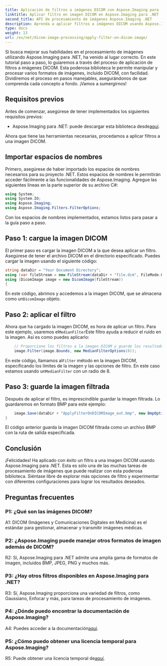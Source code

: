```yaml
---
title: Aplicación de filtros a imágenes DICOM con Aspose.Imaging para .NET
linktitle: Aplicar filtro en imagen DICOM en Aspose.Imaging para .NET
second_title: API de procesamiento de imágenes Aspose.Imaging .NET
description: Aprenda a aplicar filtros a imágenes DICOM usando Aspose.Imaging para .NET. Mejore el procesamiento de imágenes médicas con facilidad.
type: docs
weight: 13
url: /es/net/dicom-image-processing/apply-filter-on-dicom-image/
---
```

Si busca mejorar sus habilidades en el procesamiento de imágenes utilizando Aspose.Imaging para .NET, ha venido al lugar correcto. En este tutorial paso a paso, lo guiaremos a través del proceso de aplicación de filtros a imágenes DICOM. Esta poderosa biblioteca le permite manipular y procesar varios formatos de imágenes, incluido DICOM, con facilidad. Dividiremos el proceso en pasos manejables, asegurándonos de que comprenda cada concepto a fondo. ¡Vamos a sumergirnos!

## Requisitos previos

Antes de comenzar, asegúrese de tener implementados los siguientes requisitos previos:

-  Aspose.Imaging para .NET: puede descargar esta biblioteca desde[aquí](https://releases.aspose.com/imaging/net/).

Ahora que tiene las herramientas necesarias, procedamos a aplicar filtros a una imagen DICOM.

## Importar espacios de nombres

Primero, asegúrese de haber importado los espacios de nombres necesarios para su proyecto .NET. Estos espacios de nombres le permitirán acceder fácilmente a las funcionalidades de Aspose.Imaging. Agregue las siguientes líneas en la parte superior de su archivo C#:

```csharp
using System;
using System.IO;
using Aspose.Imaging;
using Aspose.Imaging.Filters.FilterOptions;
```

Con los espacios de nombres implementados, estamos listos para pasar a la guía paso a paso.

## Paso 1: cargue la imagen DICOM

El primer paso es cargar la imagen DICOM a la que desea aplicar un filtro. Asegúrese de tener el archivo DICOM en el directorio especificado. Puedes cargar la imagen usando el siguiente código:

```csharp
string dataDir = "Your Document Directory";
using (var fileStream = new FileStream(dataDir + "file.dcm", FileMode.Open, FileAccess.Read))
using (DicomImage image = new DicomImage(fileStream))
{
```

 En este código, abrimos y accedemos a la imagen DICOM, que se almacena como un`DicomImage` objeto.

## Paso 2: aplicar el filtro

 Ahora que ha cargado la imagen DICOM, es hora de aplicar un filtro. Para este ejemplo, usaremos el`MedianFilter`Este filtro ayuda a reducir el ruido en la imagen. Así es como puedes aplicarlo:

```csharp
    // Proporcione los filtros a la imagen DICOM y guarde los resultados en la ruta de salida.
    image.Filter(image.Bounds, new MedianFilterOptions(8));
```

 En este código, llamamos al`Filter` método en la imagen DICOM, especificando los límites de la imagen y las opciones de filtro. En este caso estamos usando un`MedianFilter` con un radio de 8.

## Paso 3: guarde la imagen filtrada

Después de aplicar el filtro, es imprescindible guardar la imagen filtrada. Lo guardaremos en formato BMP para este ejemplo:

```csharp
    image.Save(dataDir + "ApplyFilterOnDICOMImage_out.bmp", new BmpOptions());
}
```

El código anterior guarda la imagen DICOM filtrada como un archivo BMP con la ruta de salida especificada.

## Conclusión

¡Felicidades! Ha aplicado con éxito un filtro a una imagen DICOM usando Aspose.Imaging para .NET. Esta es sólo una de las muchas tareas de procesamiento de imágenes que puede realizar con esta poderosa biblioteca. Siéntase libre de explorar más opciones de filtro y experimentar con diferentes configuraciones para lograr los resultados deseados.

## Preguntas frecuentes

### P1: ¿Qué son las imágenes DICOM?

A1: DICOM (Imágenes y Comunicaciones Digitales en Medicina) es el estándar para gestionar, almacenar y transmitir imágenes médicas.

### P2: ¿Aspose.Imaging puede manejar otros formatos de imagen además de DICOM?

R2: Sí, Aspose.Imaging para .NET admite una amplia gama de formatos de imagen, incluidos BMP, JPEG, PNG y muchos más.

### P3: ¿Hay otros filtros disponibles en Aspose.Imaging para .NET?

R3: Sí, Aspose.Imaging proporciona una variedad de filtros, como Gaussiano, Enfocar y más, para tareas de procesamiento de imágenes.

### P4: ¿Dónde puedo encontrar la documentación de Aspose.Imaging?

 A4: Puedes acceder a la documentación[aquí](https://reference.aspose.com/imaging/net/).

### P5: ¿Cómo puedo obtener una licencia temporal para Aspose.Imaging?

 R5: Puede obtener una licencia temporal de[aquí](https://purchase.aspose.com/temporary-license/).